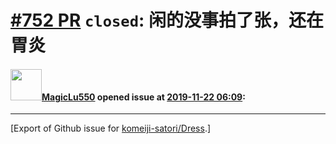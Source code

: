 # [\#752 PR](https://github.com/komeiji-satori/Dress/pull/752) `closed`: 闲的没事拍了张，还在胃炎

#### <img src="https://avatars.githubusercontent.com/u/46070909?u=5f6e3bf691eceac7b5dff3ad6bbb8ac0dc59fe9e&v=4" width="50">[MagicLu550](https://github.com/MagicLu550) opened issue at [2019-11-22 06:09](https://github.com/komeiji-satori/Dress/pull/752):






-------------------------------------------------------------------------------



[Export of Github issue for [komeiji-satori/Dress](https://github.com/komeiji-satori/Dress).]
